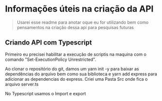 # Informações úteis na criação da API
>Usarei esse readme para anotar oque eu for utilizando bem como pensamentos na criação dessa api para pesquisas futuras

## Criando API com Typescript

Primeiro eu precisei habilitar a execução de scriptis na maquina com o comando "Set-ExecutionPolicy Unrestricted".

Ao clonar o repositório do git, damos um yarn init -y para baixar as dependências do arquivo bem como sua biblioteca e yarn add express para adicionar as dependencias do express. Criei uma Pasta Src onde fica o arquivo server.ts

No Typescript usamos o Import e export